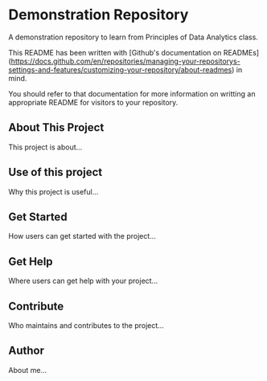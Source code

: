 # Demonstration Repository

A demonstration repository to learn from Principles of Data Analytics class.

This README has been written with [Github's documentation on READMEs] (https://docs.github.com/en/repositories/managing-your-repositorys-settings-and-features/customizing-your-repository/about-readmes) in mind.

You should refer to that documentation for more information on writting an appropriate README for visitors to your repository.


## About This Project

This project is about...


## Use of this project

Why this project is useful...


## Get Started 

How users can get started with the project...


## Get Help

Where users can get help with your project...


## Contribute

Who maintains and contributes to the project...


## Author

About me...
